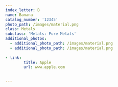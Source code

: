 ```yaml
---
index_letter: B
name: Banana
catalog_number: '12345'
photo_path: /images/material.png
class: Metals
subclass: 'Metals: Pure Metals'
additional_photos:
  - additional_photo_path: /images/material.png
  - additional_photo_path: /images/material.png
 
- link:
        title: Apple
        url: www.apple.com
    

---
```


